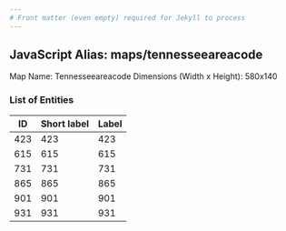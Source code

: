 ```yaml
---
# Front matter (even empty) required for Jekyll to process
---
```


## JavaScript Alias: maps/tennesseeareacode

Map Name: Tennesseeareacode
Dimensions (Width x Height): 580x140





### List of Entities

ID | Short label | Label
---|---|---|
423|423|423
615|615|615
731|731|731
865|865|865
901|901|901
931|931|931

